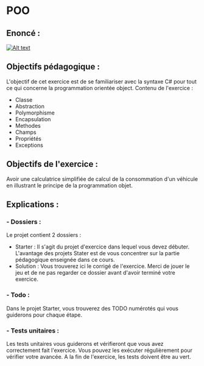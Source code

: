 # POO
## Enoncé :

[![Alt text](https://img.youtube.com/vi/LfBv3kqcKk4/mqdefault.jpg)](https://youtu.be/LfBv3kqcKk4)

## Objectifs pédagogique :
L'objectif de cet exercice est de se familiariser avec la syntaxe C# pour tout ce qui concerne la programmation orientée object.
Contenu de l'exercice :
- Classe
- Abstraction
- Polymorphisme
- Encapsulation
- Methodes
- Champs
- Propriétés
- Exceptions
## Objectifs de l'exercice :
Avoir une calculatrice simplifiée de calcul de la consommation d'un véhicule en illustrant le principe de la programmation objet.
## Explications :
### - Dossiers :
Le projet contient 2 dossiers : 
- Starter :  Il s'agit du projet d'exercice dans lequel vous devez débuter. L'avantage des projets Stater est de vous concentrer sur la partie pédagogique enseignée dans ce cours.
- Solution : Vous trouverez ici le corrigé de l'exercice. Merci de jouer le jeu et de ne pas regarder ce dossier avant d'avoir terminé votre exercice.
### - Todo :
Dans le projet Starter, vous trouverez des TODO numérotés qui vous guiderons pour chaque étape.
### - Tests unitaires :
Les tests unitaires vous guiderons et vérifieront que vous avez correctement fait l'exercice. Vous pouvez les exécuter régulièrement pour vérifier votre avancée.
A la fin de l'exercice, les tests doivent être au vert.